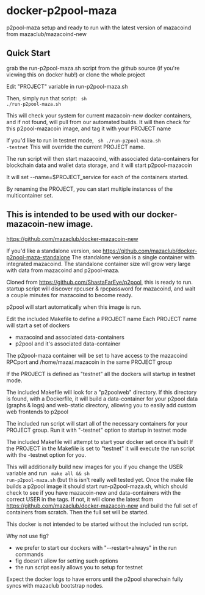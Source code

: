 docker-p2pool-maza
==================

p2pool-maza setup and ready to run with the latest version of mazacoind from mazaclub/mazacoind-new

## Quick Start
grab the run-p2pool-maza.sh script from the github source (if you're viewing this on docker hub!) 
or clone the whole project

Edit "PROJECT" variable in run-p2pool-maza.sh

Then, simply run that script:
<code> sh ./run-p2pool-maza.sh</code>

This will check your system for current mazacoin-new docker containers,
and if not found, will pull from our automated builds. 
It will then check for this p2pool-mazacoin image, and tag it with your PROJECT name

If you'd like to run in testnet mode, 
<code> sh ./run-p2pool-maza.sh -testnet</code>
This will override the current PROJECT name.

The run script will then start mazacoind, with associated data-containers 
for blockchain data and wallet data storage, and it will start p2pool-mazacoin

It will set --name=$PROJECT_service for each of the containers started. 

By renaming the PROJECT, you can start multiple instances of the multicontainer set. 

## This is intended to be used with our docker-mazacoin-new image. 
https://github.com/mazaclub/docker-mazacoin-new

If you'd like a standalone version, see https://github.com/mazaclub/docker-p2pool-maza-standalone
The standalone version is a single container with integrated mazacoind.
The standalone container size will grow very large with data from
mazacoind and p2pool-maza. 


Cloned from https://github.com/ShastaFarEye/p2pool, this is ready to run. 
startup script will discover rpcuser & rpcpassword for mazacoind, and wait 
a couple minutes for mazacoind to become ready.

p2pool will start automatically when this image is run.

Edit the included Makefile to define a PROJECT name 
Each PROJECT name will start a set of dockers 
 - mazacoind and associated data-containers
 - p2pool and it's associated data-container

The p2pool-maza container will be set to have access to 
the mazacoind RPCport and /home/maza/.mazacoin in the same 
PROJECT group

If the PROJECT is defined as "testnet" all the dockers will 
startup in testnet mode. 

The included Makefile will look for a "p2poolweb" directory. 
If this directory is found, with a Dockerfile, it will build 
a data-container for your p2pool data (graphs & logs) and web-static 
directory, allowing you to easily add custom web frontends to p2pool

The included run script will start all of the necessary containers for your
PROJECT group. Run it with "-testnet" option to startup in testnet mode

The included Makefile will attempt to start your docker set once it's built
If the PROJECT in the Makefile is set to "testnet" it will execute the run
script with the -testnet option for you. 

This will additionally build new images for you if you change the USER variable
and run <code> make all && sh run-p2pool-maza.sh</code> 
(but this isn't really well tested yet. Once the make file builds a p2pool image
it should start run-p2pool-maza.sh, which should check to see if you have mazacoin-new
and data-containers with the correct USER in the tags. If not, it will clone
the latest from https://github.com/mazaclub/docker-mazacoin-new and build the 
full set of containers from scratch. Then the full set will be started. 


This docker is not intended to be started without the included run script.

Why not use fig? 
 - we prefer to start our dockers with "--restart=always" in the run commands
 - fig doesn't allow for setting such options
 - the run script easily allows you to setup for testnet

Expect the docker logs to have errors until the p2pool sharechain fully syncs with mazaclub bootstrap nodes.



